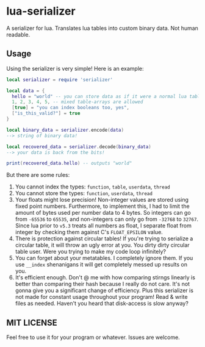 
# lua-serializer
A serializer for lua. Translates lua tables into custom binary data. Not human readable.

## Usage

Using the serializer is very simple! Here is an example:

```lua
local serializer = require 'serializer'

local data = {
  hello = "world" -- you can store data as if it were a normal lua table!
  1, 2, 3, 4, 5, -- mixed table-arrays are allowed
  [true] = "you can index booleans too, yes",
  ["is_this_valid?"] = true
}

local binary_data = serializer.encode(data)
--> string of binary data!

local recovered_data = serializer.decode(binary_data)
--> your data is back from the bits!

print(recovered_data.hello) -- outputs "world"
```

But there are some rules:

1. You cannot index the types: `function`, `table`, `userdata`, `thread`
2. You cannot store the types: `function`, `userdata`, `thread`
3. Your floats might lose precision! Non-integer values are stored using
  fixed point numbers. Furthermore, to implement this, I had to limit the amount
  of bytes used per number data to 4 bytes. So integers can go from `-65536` to
  `65535`, and non-integers can only go from `-32768` to `32767`. Since lua
  prior to `v5.3` treats all numbers as float, I separate float from integer by
  checking them against C's `FLOAT_EPSILON` value.
4. There is protection against circular tables! If you're trying to serialize a
  circular table, it will throw an ugly error at you. You dirty dirty circular
  table user. Were you trying to make my code loop infinitely?
5. You can forget about your metatables. I completely ignore them. If you use
  `__index` shenanigans it will get completely messed up results on you.
6. It's efficient enough. Don't @ me with how comparing stirngs linearly is
  better than comparing their hash because I really do not care. It's not gonna
  give you a significant change of efficiency. Plus this serializer is not made
  for constant usage throughout your program! Read & write files as needed.
  Haven't you heard that disk-access is slow anyway?

## MIT LICENSE
Feel free to use it for your program or whatever. Issues are welcome.

